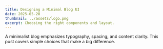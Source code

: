 ```yaml
---
title: Designing a Minimal Blog UI
date: 2025-05-28
thumbnail: ../assets/logo.png
excerpt: Choosing the right components and layout.
---
```


A minimalist blog emphasizes typography, spacing, and content clarity. This post covers simple choices that make a big difference.



